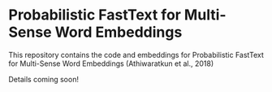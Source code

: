 # Probabilistic FastText for Multi-Sense Word Embeddings
This repository contains the code and embeddings for Probabilistic FastText for Multi-Sense Word Embeddings (Athiwaratkun et al., 2018)

Details coming soon!
